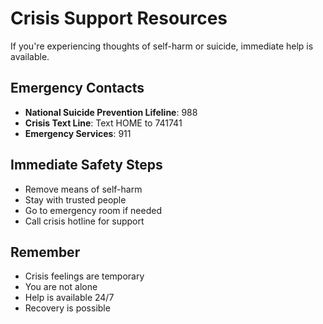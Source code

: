 # Crisis Support Resources

If you're experiencing thoughts of self-harm or suicide, immediate help is available.

## Emergency Contacts
- **National Suicide Prevention Lifeline**: 988
- **Crisis Text Line**: Text HOME to 741741
- **Emergency Services**: 911

## Immediate Safety Steps
- Remove means of self-harm
- Stay with trusted people
- Go to emergency room if needed
- Call crisis hotline for support

## Remember
- Crisis feelings are temporary
- You are not alone
- Help is available 24/7
- Recovery is possible